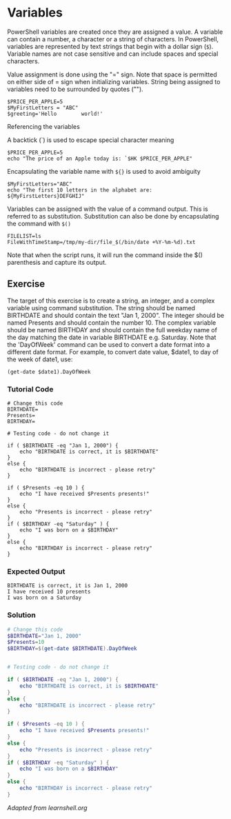 # Variables

PowerShell variables are created once they are assigned a value. A variable can contain a number, a character or a string of characters. In PowerShell, variables are represented by text strings that begin with a dollar sign (`$`). Variable names are not case sensitive and can include spaces and special characters.

Value assignment is done using the "=" sign. Note that space is permitted on either side of = sign when initializing variables. String being assigned to variables need to be surrounded by quotes ("").

    $PRICE_PER_APPLE=5
    $MyFirstLetters = "ABC"
    $greeting='Hello        world!'

Referencing the variables

A backtick (`) is used to escape special character meaning

    $PRICE_PER_APPLE=5
    echo "The price of an Apple today is: `$HK $PRICE_PER_APPLE"

Encapsulating the variable name with `${}` is used to avoid ambiguity

    $MyFirstLetters="ABC"
    echo "The first 10 letters in the alphabet are: ${MyFirstLetters}DEFGHIJ"

Variables can be assigned with the value of a command output. This is referred to as substitution. Substitution can also be done by encapsulating the command with `$()`

    FILELIST=ls
    FileWithTimeStamp=/tmp/my-dir/file_$(/bin/date +%Y-%m-%d).txt

Note that when the script runs, it will run the command inside the $() parenthesis and capture its output.

## Exercise

The target of this exercise is to create a string, an integer, and a complex variable using command substitution. The string should be named BIRTHDATE and should contain the text "Jan 1, 2000". The integer should be named Presents and should contain the number 10. The complex variable should be named BIRTHDAY and should contain the full weekday name of the day matching the date in variable BIRTHDATE e.g. Saturday. Note that the 'DayOfWeek' command can be used to convert a date format into a different date format. For example, to convert date value, $date1, to day of the week of date1, use:

    (get-date $date1).DayOfWeek

### Tutorial Code

    # Change this code
    BIRTHDATE=
    Presents=
    BIRTHDAY=

    # Testing code - do not change it

    if ( $BIRTHDATE -eq "Jan 1, 2000") {
        echo "BIRTHDATE is correct, it is $BIRTHDATE"
    }
    else {
        echo "BIRTHDATE is incorrect - please retry"
    }

    if ( $Presents -eq 10 ) {
        echo "I have received $Presents presents!"
    }
    else {
        echo "Presents is incorrect - please retry"
    }
    if ( $BIRTHDAY -eq "Saturday" ) {
        echo "I was born on a $BIRTHDAY"
    }
    else {
        echo "BIRTHDAY is incorrect - please retry"
    }

### Expected Output

    BIRTHDATE is correct, it is Jan 1, 2000
    I have received 10 presents
    I was born on a Saturday

### Solution

```powershell
# Change this code
$BIRTHDATE="Jan 1, 2000"
$Presents=10
$BIRTHDAY=$(get-date $BIRTHDATE).DayOfWeek


# Testing code - do not change it

if ( $BIRTHDATE -eq "Jan 1, 2000") {
    echo "BIRTHDATE is correct, it is $BIRTHDATE"
}
else {
    echo "BIRTHDATE is incorrect - please retry"
}

if ( $Presents -eq 10 ) {
    echo "I have received $Presents presents!"
}
else {
    echo "Presents is incorrect - please retry"
}
if ( $BIRTHDAY -eq "Saturday" ) {
    echo "I was born on a $BIRTHDAY"
}
else {
    echo "BIRTHDAY is incorrect - please retry"
}
```

*Adapted from learnshell.org*
